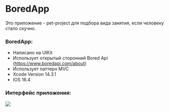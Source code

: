 # BoredApp
 
Это приложение - pet-project для подбора вида занятия, если человеку стало скучно. 

### BoredApp:

- Написано на UIKit
- Использует открытый сторонний Bored Api (https://www.boredapi.com/about)
- Использует паттерн MVC
- Xcode Version 14.3.1 
- IOS 16.4

### Интерфейс приложения:

![](https://github.com/GrigorevaVictoria/BoredApp-IOS/blob/main/BoredAppGIF.gif)
